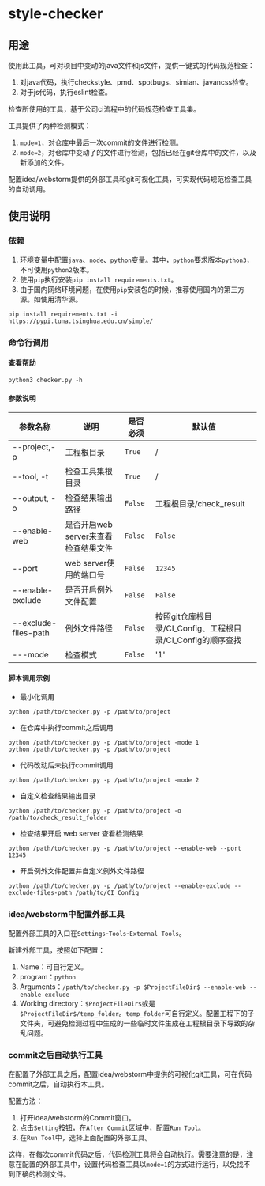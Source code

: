 # style-checker

## 用途

使用此工具，可对项目中变动的java文件和js文件，提供一键式的代码规范检查：
1. 对java代码，执行checkstyle、pmd、spotbugs、simian、javancss检查。
2. 对于js代码，执行eslint检查。

检查所使用的工具，基于公司ci流程中的代码规范检查工具集。

工具提供了两种检测模式：
1. `mode=1`，对仓库中最后一次commit的文件进行检测。
2. `mode=2`，对仓库中变动了的文件进行检测，包括已经在git仓库中的文件，以及新添加的文件。

配置idea/webstorm提供的外部工具和git可视化工具，可实现代码规范检查工具的自动调用。

## 使用说明

### 依赖

1. 环境变量中配置`java`、`node`、`python`变量。其中，`python`要求版本`python3`，不可使用`python2`版本。
2. 使用`pip`执行安装`pip install requirements.txt`。
3. 由于国内网络环境问题，在使用`pip`安装包的时候，推荐使用国内的第三方源。如使用清华源。

```shell
pip install requirements.txt -i https://pypi.tuna.tsinghua.edu.cn/simple/
```

### 命令行调用

#### 查看帮助

```shell
python3 checker.py -h
```

#### 参数说明

| 参数名称                 | 说明                      | 是否必须    | 默认值                                       |
|----------------------|-------------------------|---------|-------------------------------------------|
| --project,-p         | 工程根目录                   | `True`  | /                                         |
| --tool, -t           | 检查工具集根目录                | `True`  | /                                         |
| --output, -o         | 检查结果输出路径                | `False` | 工程根目录/check_result                        |
| --enable-web         | 是否开启web server来查看检查结果文件 | `False` | `False`                                   |
| --port               | web server使用的端口号        | `False` | `12345`                                   |
| --enable-exclude     | 是否开启例外文件配置              | `False` | `False`                                   |
| --exclude-files-path | 例外文件路径                  | `False` | 按照git仓库根目录/CI_Config、工程根目录/CI_Config的顺序查找 |
| ---mode              | 检查模式                    | `False` | '1'                                       |


#### 脚本调用示例

- 最小化调用
```shell
python /path/to/checker.py -p /path/to/project
```

- 在仓库中执行commit之后调用
```shell
python /path/to/checker.py -p /path/to/project -mode 1
python /path/to/checker.py -p /path/to/project
```

- 代码改动后未执行commit调用
```shell
python /path/to/checker.py -p /path/to/project -mode 2
```

- 自定义检查结果输出目录
```shell
python /path/to/checker.py -p /path/to/project -o /path/to/check_result_folder
```

- 检查结果开启 web server 查看检测结果

```shell
python /path/to/checker.py -p /path/to/project --enable-web --port 12345
```

- 开启例外文件配置并自定义例外文件路径
```shell
python /path/to/checker.py -p /path/to/project --enable-exclude --exclude-files-path /path/to/CI_Config

```
### idea/webstorm中配置外部工具

配置外部工具的入口在`Settings`-`Tools`-`External Tools`。

新建外部工具，按照如下配置：

1. Name：可自行定义。
2. program：`python`
3. Arguments：`/path/to/checker.py -p $ProjectFileDir$ --enable-web --enable-exclude`
4. Working directory：`$ProjectFileDir$`或是`$ProjectFileDir$/temp_folder`。`temp_folder`可自行定义。配置工程下的子文件夹，可避免检测过程中生成的一些临时文件生成在工程根目录下导致的杂乱问题。

### commit之后自动执行工具

在配置了外部工具之后，配置idea/webstorm中提供的可视化git工具，可在代码commit之后，自动执行本工具。

配置方法：
1. 打开idea/webstorm的Commit窗口。
2. 点击`Setting`按钮，在`After Commit`区域中，配置`Run Tool`。
3. 在`Run Tool`中，选择上面配置的外部工具。

这样，在每次commit代码之后，代码检测工具将会自动执行。需要注意的是，注意在配置的外部工具中，设置代码检查工具以`mode=1`的方式进行运行，以免找不到正确的检测文件。
